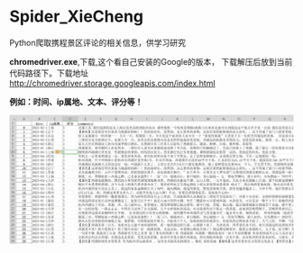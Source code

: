 # Spider_XieCheng
Python爬取携程景区评论的相关信息，供学习研究

**chromedriver.exe**,下载,这个看自己安装的Google的版本，
下载解压后放到当前代码路径下。下载地址 http://chromedriver.storage.googleapis.com/index.html

**例如：时间、ip属地、文本、评分等！**

![数据截图](./data/评论数据.png)

